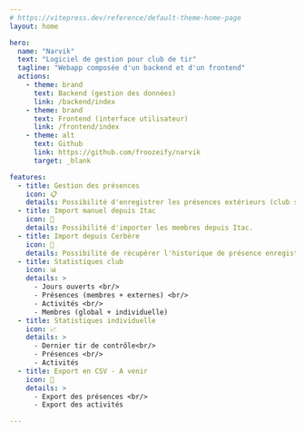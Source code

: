 ```yaml
---
# https://vitepress.dev/reference/default-theme-home-page
layout: home

hero:
  name: "Narvik"
  text: "Logiciel de gestion pour club de tir"
  tagline: "Webapp composée d'un backend et d'un frontend"
  actions:
    - theme: brand
      text: Backend (gestion des données)
      link: /backend/index
    - theme: brand
      text: Frontend (interface utilisateur)
      link: /frontend/index
    - theme: alt
      text: Github
      link: https://github.com/froozeify/narvik
      target: _blank

features:
  - title: Gestion des présences
    icon: 📋
    details: Possibilité d'enregistrer les présences extérieurs (club secondaire, découverte, initiation).
  - title: Import manuel depuis Itac
    icon: 📝
    details: Possibilité d'importer les membres depuis Itac.
  - title: Import depuis Cerbère
    icon: 📝
    details: Possibilité de récupérer l'historique de présence enregistré dans Cerbère.
  - title: Statistiques club
    icon: 📊
    details: >
      - Jours ouverts <br/>
      - Présences (membres + externes) <br/>
      - Activités <br/>
      - Membres (global + individuelle)
  - title: Statistiques individuelle
    icon: 📈
    details: >
      - Dernier tir de contrôle<br/>
      - Présences <br/>
      - Activités
  - title: Export en CSV - A venir
    icon: 📁
    details: >
      - Export des présences <br/>
      - Export des activités

---
```


